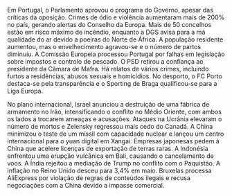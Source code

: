 Em Portugal, o Parlamento aprovou o programa do Governo, apesar das críticas da oposição. Crimes de ódio e violência aumentaram mais de 200% no país, gerando alertas do Conselho da Europa. Mais de 50 concelhos estão em risco máximo de incêndio, enquanto a DGS avisa para a má qualidade do ar devido a poeiras do Norte de África. A população residente aumentou, mas o envelhecimento agravou-se e o número de partos diminuiu. A Comissão Europeia processou Portugal por falhas em legislação sobre impostos e controlo de pescado. O PSD retirou a confiança ao presidente da Câmara de Mafra. Há relatos de vários crimes, incluindo furtos a residências, abusos sexuais e homicídios. No desporto, o FC Porto destaca-se pela transparência e o Sporting de Braga qualificou-se para a Liga Europa.

No plano internacional, Israel anunciou a destruição de uma fábrica de armamento no Irão, intensificando o conflito no Médio Oriente, com ambos os lados a trocarem ameaças e acusações. Ataques na Ucrânia elevaram o número de mortos e Zelensky regressou mais cedo do Canadá. A China minimizou o teste de um míssil com capacidade nuclear e lançou um centro internacional para o yuan digital em Xangai. Empresas japonesas pedem à China que acelere licenças de exportação de terras raras. A Indonésia enfrentou uma erupção vulcânica em Bali, causando o cancelamento de voos. A Índia rejeitou a mediação de Trump no conflito com o Paquistão. A inflação no Reino Unido desceu para 3,4% em maio. Bruxelas processa AliExpress por violação de regras de conteúdos ilegais e recusa negociações com a China devido a impasse comercial.